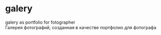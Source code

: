 # galery
galery as portfolio for fotographer<br>
Галерея фотографий, созданная в качестве портфолио для фотографа
